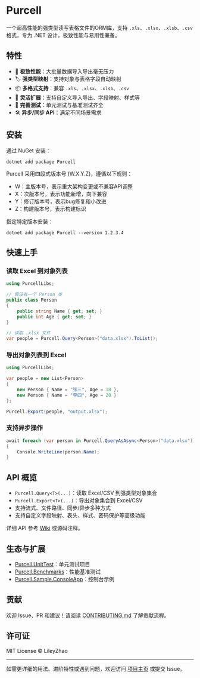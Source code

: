 # Purcell

一个超高性能的强类型读写表格文件的ORM库，支持 `.xls`、`.xlsx`、`.xlsb`、`.csv` 格式，专为 .NET 设计，极致性能与易用性兼备。

## 特性

- 🚀 **极致性能**：大批量数据导入导出毫无压力
- 🏷️ **强类型映射**：支持对象与表格字段自动映射
- 📦 **多格式支持**：兼容 `.xls`、`.xlsx`、`.xlsb`、`.csv`
- 🧩 **灵活扩展**：支持自定义导入导出、字段映射、样式等
- 🧪 **完善测试**：单元测试与基准测试齐全
- 🛠️ **异步/同步 API**：满足不同场景需求

## 安装

通过 NuGet 安装：

```shell
dotnet add package Purcell
```

Purcell 采用四段式版本号 (W.X.Y.Z)，遵循以下规则：

- W：主版本号，表示重大架构变更或不兼容API调整
- X：次版本号，表示功能新增，向下兼容
- Y：修订版本号，表示bug修复和小改进
- Z：构建版本号，表示构建标识

指定特定版本安装：

```shell
dotnet add package Purcell --version 1.2.3.4
```

## 快速上手

### 读取 Excel 到对象列表

```csharp
using PurcellLibs;

// 假设有一个 Person 类
public class Person
{
    public string Name { get; set; }
    public int Age { get; set; }
}

// 读取 .xlsx 文件
var people = Purcell.Query<Person>("data.xlsx").ToList();
```

### 导出对象列表到 Excel

```csharp
using PurcellLibs;

var people = new List<Person>
{
    new Person { Name = "张三", Age = 18 },
    new Person { Name = "李四", Age = 20 }
};

Purcell.Export(people, "output.xlsx");
```

### 支持异步操作

```csharp
await foreach (var person in Purcell.QueryAsAsync<Person>("data.xlsx"))
{
    Console.WriteLine(person.Name);
}
```

## API 概览

- `Purcell.Query<T>(...)`：读取 Excel/CSV 到强类型对象集合
- `Purcell.Export<T>(...)`：导出对象集合到 Excel/CSV
- 支持流式、文件路径、同步/异步多种方式
- 支持自定义字段映射、表头、样式、密码保护等高级功能

详细 API 参考 [Wiki](https://github.com/lileyzhao/Purcell/wiki) 或源码注释。

## 生态与扩展

- [Purcell.UnitTest](../Purcell.UnitTest)：单元测试项目
- [Purcell.Benchmarks](../Purcell.Benchmarks)：性能基准测试
- [Purcell.Sample.ConsoleApp](../Purcell.Sample.ConsoleApp)：控制台示例

## 贡献

欢迎 Issue、PR 和建议！请阅读 [CONTRIBUTING.md](../CONTRIBUTING.md) 了解贡献流程。

## 许可证

MIT License © LileyZhao

---

如需更详细的用法、进阶特性或遇到问题，欢迎访问 [项目主页](https://github.com/lileyzhao/Purcell) 或提交 Issue。